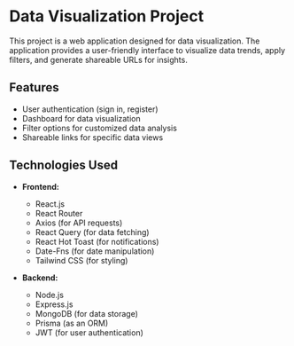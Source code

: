 # Data Visualization Project

This project is a web application designed for data visualization. The application provides a user-friendly interface to visualize data trends, apply filters, and generate shareable URLs for insights.

## Features

- User authentication (sign in, register)
- Dashboard for data visualization
- Filter options for customized data analysis
- Shareable links for specific data views

## Technologies Used

- **Frontend:**
  - React.js
  - React Router
  - Axios (for API requests)
  - React Query (for data fetching)
  - React Hot Toast (for notifications)
  - Date-Fns (for date manipulation)
  - Tailwind CSS (for styling)

- **Backend:**
  - Node.js
  - Express.js
  - MongoDB (for data storage)
  - Prisma (as an ORM)
  - JWT (for user authentication)

